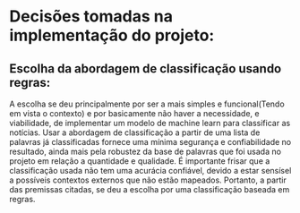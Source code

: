 # Decisões tomadas na implementação do projeto:

## Escolha da abordagem de classificação usando regras:
A escolha se deu principalmente por ser a mais simples e funcional(Tendo em vista o contexto) e por basicamente não haver a necessidade, e viabilidade, de implementar um modelo de machine learn para classificar as notícias. Usar a abordagem de classificação a partir de uma lista de palavras já classificadas fornece uma mínima segurança e confiabilidade no resultado, ainda mais pela robustez da base de palavras que foi usada no projeto em relação a quantidade e qualidade. É importante frisar que a classificação usada não tem uma acurácia confiável, devido a estar sensísel a possíveis contextos externos que não estão mapeados. Portanto, a partir das premissas citadas, se deu a escolha por uma classificação baseada em regras.


## 
